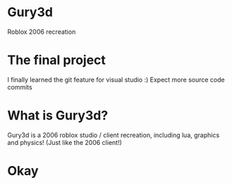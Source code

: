 # Gury3d
Roblox 2006 recreation

# The final project
I finally learned the git feature for visual studio :)
Expect more source code commits

# What is Gury3d?
Gury3d is a 2006 roblox studio / client recreation, including lua, graphics and physics! (Just like the 2006 client!)

# Okay
